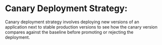 # Canary Deployment Strategy:

Canary deployment strategy involves deploying new versions of an application next to stable production versions to see how the canary version compares against the baseline before promoting or rejecting the deployment.
